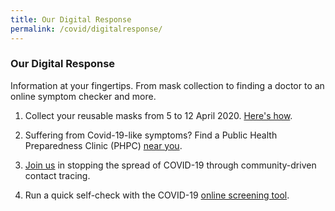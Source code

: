 ```yaml
---
title: Our Digital Response
permalink: /covid/digitalresponse/
---
```


### **Our Digital Response**

Information at your fingertips. From mask collection to finding a doctor to an online symptom checker and more.

1. Collect your reusable masks from 5 to 12 April 2020. <a href="https://www.maskgowhere.gov.sg/">Here's how</a>.

2. Suffering from Covid-19-like symptoms? Find a Public Health Preparedness Clinic (PHPC) <a href='https://www.flugowhere.gov.sg/'>near you</a>.

3. <a href="https://www.tracetogether.gov.sg/">Join us</a> in stopping the spread of COVID-19 through community-driven contact tracing.

4. Run a quick self-check with the COVID-19 <a href="https://www.sgcovidcheck.com/">online screening tool</a>.
